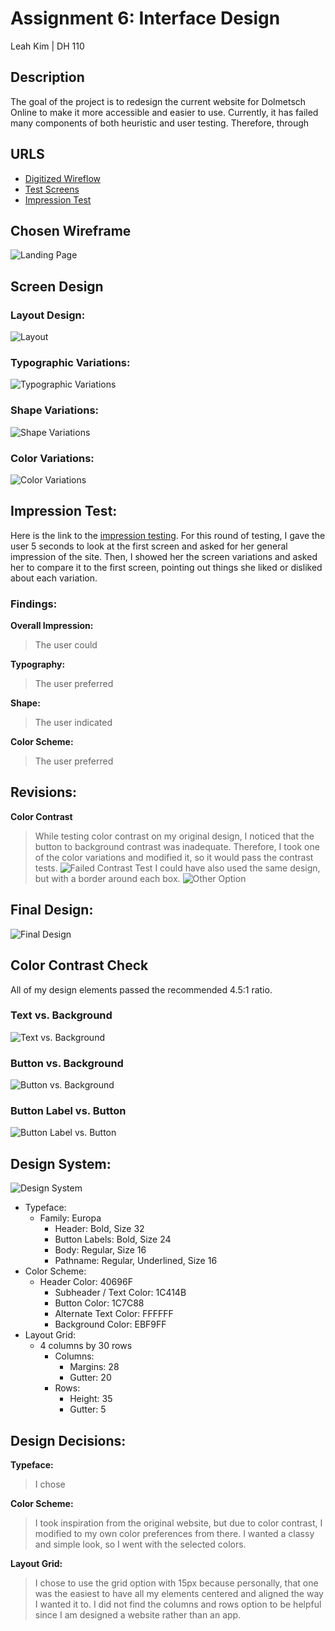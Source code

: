 # Assignment 6: Interface Design
Leah Kim | DH 110 

## Description 
The goal of the project is to redesign the current website for Dolmetsch Online to make it more accessible and easier to use. Currently, it has failed many components of both heuristic and user testing. Therefore, through 

## URLS
* [Digitized Wireflow]()
* [Test Screens](https://www.figma.com/file/gRPsoX1IyXzslvBWcAFNdP/DH110-A06?node-id=0%3A1)
* [Impression Test]()

## Chosen Wireframe
![Landing Page](chosenwireframe.png)

## Screen Design

### Layout Design:
![Layout](layout.png)

### Typographic Variations:
![Typographic Variations](type.png)

### Shape Variations:
![Shape Variations](shape.png)

### Color Variations:
![Color Variations](color.png)


## Impression Test:
Here is the link to the [impression testing](). For this round of testing, I gave the user 5 seconds to look at the first screen and asked for her general impression of the site. Then, I showed her the screen variations and asked her to compare it to the first screen, pointing out things she liked or disliked about each variation.


### Findings:
**Overall Impression:**
> The user could 

**Typography:**
> The user preferred 

**Shape:**
> The user indicated 

**Color Scheme:**
> The user preferred


## Revisions:
**Color Contrast**
> While testing color contrast on my original design, I noticed that the button to background contrast was inadequate. Therefore, I took one of the color variations and modified it, so it would pass the contrast tests.
![Failed Contrast Test](fail.png)
> I could have also used the same design, but with a border around each box.
![Other Option](other.png)

## Final Design:
![Final Design](final.png)

## Color Contrast Check
All of my design elements passed the recommended 4.5:1 ratio.

### Text vs. Background
![Text vs. Background](textback.png)
### Button vs. Background
![Button vs. Background](btnback.png)
### Button Label vs. Button
![Button Label vs. Button](btn.png)


## Design System:
![Design System](design.png)
* Typeface:
  * Family: Europa
    * Header: Bold, Size 32
    * Button Labels: Bold, Size 24
    * Body: Regular, Size 16
    * Pathname: Regular, Underlined, Size 16
* Color Scheme:
  * Header Color: 40696F
    * Subheader / Text Color: 1C414B
    * Button Color: 1C7C88
    * Alternate Text Color: FFFFFF
    * Background Color: EBF9FF 
* Layout Grid:
  * 4 columns by 30 rows
    * Columns: 
        * Margins: 28
        * Gutter: 20
    * Rows:
        * Height: 35
        * Gutter: 5

## Design Decisions:
**Typeface:**
> I chose 

**Color Scheme:** 
> I took inspiration from the original website, but due to color contrast, I modified to my own color preferences from there. I wanted a classy and simple look, so I went with the selected colors.

**Layout Grid:**
> I chose to use the grid option with 15px because personally, that one was the easiest to have all my elements centered and aligned the way I wanted it to. I did not find the columns and rows option to be helpful since I am designed a website rather than an app.


